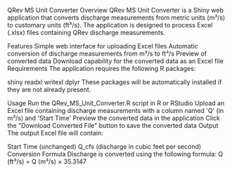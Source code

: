 QRev MS Unit Converter
Overview
QRev MS Unit Converter is a Shiny web application that converts discharge measurements from metric units (m³/s) to customary units (ft³/s). The application is designed to process Excel (.xlsx) files containing QRev discharge measurements.

Features
Simple web interface for uploading Excel files
Automatic conversion of discharge measurements from m³/s to ft³/s
Preview of converted data
Download capability for the converted data as an Excel file
Requirements
The application requires the following R packages:

shiny
readxl
writexl
dplyr
These packages will be automatically installed if they are not already present.

Usage
Run the QRev_MS_Unit_Converter.R script in R or RStudio
Upload an Excel file containing discharge measurements with a column named 'Q' (in m³/s) and 'Start Time'
Preview the converted data in the application
Click the "Download Converted File" button to save the converted data
Output
The output Excel file will contain:

Start Time (unchanged)
Q_cfs (discharge in cubic feet per second)
Conversion Formula
Discharge is converted using the following formula: Q (ft³/s) = Q (m³/s) × 35.3147